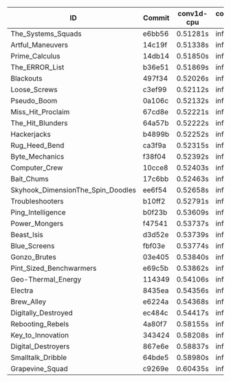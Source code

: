 |ID|Commit|conv1d-cpu|conv1d-gpu|DWSPConv2D-gpu|gemm-gpu|avg|
|-|-|-|-|-|-|-|
|The_Systems_Squads|e6bb56|0.51281s|infs|infs|4.62424s|infs|
|Artful_Maneuvers|14c19f|0.51338s|infs|infs|4.70867s|infs|
|Prime_Calculus|14db14|0.51850s|infs|infs|4.75371s|infs|
|The_ERROR_List|b36e51|0.51869s|infs|infs|4.70668s|infs|
|Blackouts|497f34|0.52026s|infs|infs|4.83678s|infs|
|Loose_Screws|c3ef99|0.52112s|infs|infs|4.61474s|infs|
|Pseudo_Boom|0a106c|0.52132s|infs|infs|4.88959s|infs|
|Miss_Hit_Proclaim|67cd8e|0.52221s|infs|infs|4.83055s|infs|
|The_Hit_Blunders|64a57b|0.52222s|infs|infs|4.77984s|infs|
|Hackerjacks|b4899b|0.52252s|infs|infs|4.86457s|infs|
|Rug_Heed_Bend|ca3f9a|0.52315s|infs|infs|4.74979s|infs|
|Byte_Mechanics|f38f04|0.52392s|infs|infs|4.74710s|infs|
|Computer_Crew|10cce8|0.52403s|infs|infs|4.82437s|infs|
|Bait_Chums|17c6bb|0.52463s|infs|infs|4.75801s|infs|
|Skyhook_DimensionThe_Spin_Doodles|ee6f54|0.52658s|infs|infs|4.62026s|infs|
|Troubleshooters|b10ff2|0.52791s|infs|infs|4.71790s|infs|
|Ping_Intelligence|b0f23b|0.53609s|infs|infs|4.62289s|infs|
|Power_Mongers|f47541|0.53737s|infs|infs|4.71512s|infs|
|Beast_Isis|d3d52e|0.53739s|infs|infs|4.77757s|infs|
|Blue_Screens|fbf03e|0.53774s|infs|infs|4.76280s|infs|
|Gonzo_Brutes|03e405|0.53840s|infs|infs|4.74835s|infs|
|Pint_Sized_Benchwarmers|e69c5b|0.53862s|infs|infs|4.74779s|infs|
|Geo-Thermal_Energy|114349|0.54106s|infs|infs|4.78052s|infs|
|Electra|8435ea|0.54356s|infs|infs|4.78531s|infs|
|Brew_Alley|e6224a|0.54368s|infs|infs|4.74994s|infs|
|Digitally_Destroyed|ec484c|0.54417s|infs|infs|4.74192s|infs|
|Rebooting_Rebels|4a80f7|0.58155s|infs|infs|4.83826s|infs|
|Key_to_Innovation|343424|0.58208s|infs|infs|4.83155s|infs|
|Digital_Destroyers|867e6e|0.58837s|infs|infs|4.83312s|infs|
|Smalltalk_Dribble|64bde5|0.58980s|infs|infs|4.78821s|infs|
|Grapevine_Squad|c9269e|0.60435s|infs|infs|4.85746s|infs|
